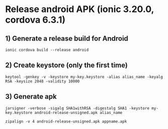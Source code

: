 # Release android APK (ionic 3.20.0, cordova 6.3.1) 

## 1) Generate a release build for Android 
```
ionic cordova build --release android
```
## 2) Create keystore (only the first time)
```
keytool -genkey -v -keystore my-key.keystore -alias alias_name -keyalg RSA -keysize 2048 -validity 10000
```
## 3) Generate apk
```
jarsigner -verbose -sigalg SHA1withRSA -digestalg SHA1 -keystore my-key.keystore android-release-unsigned.apk alias_name

zipalign -v 4 android-release-unsigned.apk appname.apk
```
